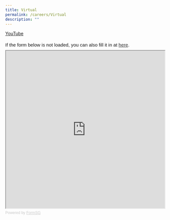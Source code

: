 ```yaml
---
title: Virtual
permalink: /careers/Virtual
description: ""
---
```

[YouTube ](https://youtu.be/OTs-Yb35V2s)

<div style="font-family:Sans-Serif;font-size:15px;color:#000;opacity:0.9;padding-top:5px;padding-bottom:8px">If the form below is not loaded, you can also fill it in at <a href=https://form.gov.sg/629dcaccfcba250012b5909b>here</a>.</div>
<!-- Change the width and height values to suit you best -->
<iframe id="iframe" src=https://form.gov.sg/629dcaccfcba250012b5909b style="width:100%;height:500px"></iframe>
<div style="font-family:Sans-Serif;font-size:12px;color:#999;opacity:0.5;padding-top:5px">Powered by <a href=https://form.gov.sg style="color: #999">FormSG</a></div>


